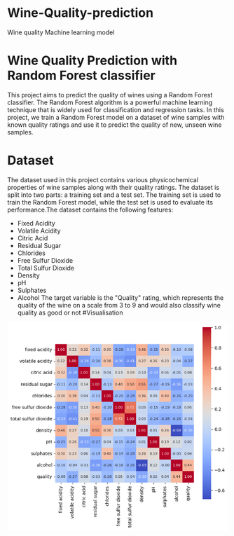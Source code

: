 # Wine-Quality-prediction
Wine quality Machine learning model
# Wine Quality Prediction with Random Forest classifier
This project aims to predict the quality of wines using a Random Forest classifier. The Random Forest algorithm is a powerful machine learning technique that is widely used for classification and regression tasks. In this project, we train a Random Forest model on a dataset of wine samples with known quality ratings and use it to predict the quality of new, unseen wine samples.
# Dataset
The dataset used in this project contains various physicochemical properties of wine samples along with their quality ratings. The dataset is split into two parts: a training set and a test set. The training set is used to train the Random Forest model, while the test set is used to evaluate its performance.The dataset contains the following features:
- Fixed Acidity
- Volatile Acidity
- Citric Acid
- Residual Sugar
- Chlorides
- Free Sulfur Dioxide
- Total Sulfur Dioxide
- Density
- pH
- Sulphates
- Alcohol
The target variable is the "Quality" rating, which represents the quality of the wine on a scale from 3 to 9 and would also classify wine quality as good or not
#Visualisation
<img width=750 src ="heatmap.png">
